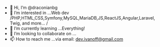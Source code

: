 - 👋 Hi, I’m @draconianbg
- 👀 I’m interested in ...Web dev /PHP,HTML,CSS,Symfony,MySQL,MariaDB,JS,ReactJS,Angular,Laravel,Twig, and more... /
- 🌱 I’m currently learning ...Everything!
- 💞️ I’m looking to collaborate on ...
- 📫 How to reach me ...via email: dev.ivanoff@gmail.com

<!---
draconianbg/draconianbg is a ✨ special ✨ repository because its `README.md` (this file) appears on your GitHub profile.
You can click the Preview link to take a look at your changes.
--->
